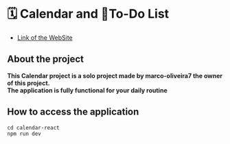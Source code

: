 
# 🗓️ Calendar and 📃To-Do List

- [Link of the WebSite](https://calendar-react-gilt.vercel.app/)

## About the project 

**This Calendar project is a solo project made by marco-oliveira7 the owner of this project.** <br>**The application is fully functional for your daily routine**

## How to access the application

```
cd calendar-react
npm run dev
```